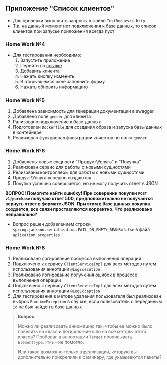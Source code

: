 ## Приложение "Список клиентов"
- Для проверки выполнить запросы в файле `TestRequests.http`
- Т.к. на данный момент нет подключения к базе данных, то список клиентов при запуске приложения всегда пуст

### Home Work №4
- Для тестирования необходимо:
  1. Запустить приложение
  2. Перейти по [ссылке](localhost:8080/clients)
  3. Добавить клиента
  4. Нажать кнопку изменить
  5. В открывшемся окне заполнить форму
  6. Нажать обновить информацию

### Home Work №5
1. Добавлена зависимость для генерации документации в swagger
2. Добавлено поле `gender` для клиента
3. Рализовано подключение к базе данных
4. Подготовлен `Dockerfile` для создания образа и запуска базы данных в контейнере
5. Реализован функционал фильтрации клиентов по полю `gender`

### Home Work №6
1. Добавлены новые сущности "Продукт\Услуга" и "Покупка"
2. Реализован сервис для работы с новыми сущностями
3. Релизованы контроллеры для работы с новыми сущностями
4. Продукт\Услуга успешно создаются
5. Покупка успешно совершается, но не могу получить ответ в JSON

**ВОПРОС! Помогите найти ошибку! При соверении покупки `POST v1/purchase` получаю ответ 500, 
предположительно не получается вернуть ответ в формате JSON. При этом в базе данных покупка создается, 
все связи проставляются корректно. Что реализовано неправильно?**

- Вопрос решен добавлением строки `spring.jackson.serialization.FAIL_ON_EMPTY_BEANS=false` в файл `aplication.properties`

### Home Work №8
1. Реализовано логирование процесса выполнения операций
2. Подключено к сервису `ClientServiceImpl` для всех методов путем использования аннотации `@LogExecution`
3. Реализовано логирование получения ошибок в процессе выполнения операции
4. Подключено к сервису `ClientServiceImpl` для всех методов путем использования аннотации `@LogException`
5. Для тестирования в методе удаления пользователя был реализован выброс `RuntimeException` в случае, если пользователь с переданным `id` не был найден в базе данных

>**Вопрос** 
> 
>Можно ли реализовать анномацию так, чтобы ее можно было повесить на класс и логирование шло на все методы этого класса? Пробовал в анноотации `Target` прописывать `ElementType.TYPE` - не помогло. 
> 
>Или такое возможно только в реализации, которую вы дополнительно прикрепили к семинару, где указываются пакеты? 
